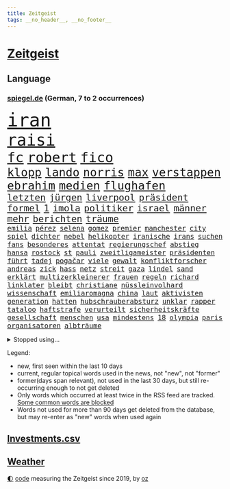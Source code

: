 ```yaml
---
title: Zeitgeist
tags: __no_header__, __no_footer__
---
```


# [Zeitgeist](https://oliz.io/zeitgeist/)

## Language

<h3><a href="https://www.spiegel.de" target="_blank">spiegel.de</a> (German, 7 to 2 occurrences)</h3>
<p style="font-family:monospace">
<span style="font-size:32pt"><a href="news_links.html#iran" class="current">iran</a></span>
<br>
<span style="font-size:28pt"><a href="news_links.html#raisi" class="current">raisi</a></span>
<br>
<span style="font-size:24pt"><a href="news_links.html#fc" class="current">fc</a></span>
<span style="font-size:24pt"><a href="news_links.html#robert" class="current">robert</a></span>
<span style="font-size:24pt"><a href="news_links.html#fico" class="current">fico</a></span>
<br>
<span style="font-size:20pt"><a href="news_links.html#klopp" class="current">klopp</a></span>
<span style="font-size:20pt"><a href="news_links.html#lando" class="current">lando</a></span>
<span style="font-size:20pt"><a href="news_links.html#norris" class="current">norris</a></span>
<span style="font-size:20pt"><a href="news_links.html#max" class="current">max</a></span>
<span style="font-size:20pt"><a href="news_links.html#verstappen" class="current">verstappen</a></span>
<span style="font-size:20pt"><a href="news_links.html#ebrahim" class="current">ebrahim</a></span>
<span style="font-size:20pt"><a href="news_links.html#medien" class="current">medien</a></span>
<span style="font-size:20pt"><a href="news_links.html#flughafen" class="current">flughafen</a></span>
<br>
<span style="font-size:16pt"><a href="news_links.html#letzten" class="current">letzten</a></span>
<span style="font-size:16pt"><a href="news_links.html#jürgen" class="current">jürgen</a></span>
<span style="font-size:16pt"><a href="news_links.html#liverpool" class="current">liverpool</a></span>
<span style="font-size:16pt"><a href="news_links.html#präsident" class="current">präsident</a></span>
<span style="font-size:16pt"><a href="news_links.html#formel" class="current">formel</a></span>
<span style="font-size:16pt"><a href="news_links.html#1" class="current">1</a></span>
<span style="font-size:16pt"><a href="news_links.html#imola" class="current">imola</a></span>
<span style="font-size:16pt"><a href="news_links.html#politiker" class="current">politiker</a></span>
<span style="font-size:16pt"><a href="news_links.html#israel" class="current">israel</a></span>
<span style="font-size:16pt"><a href="news_links.html#männer" class="current">männer</a></span>
<span style="font-size:16pt"><a href="news_links.html#mehr" class="current">mehr</a></span>
<span style="font-size:16pt"><a href="news_links.html#berichten" class="current">berichten</a></span>
<span style="font-size:16pt"><a href="news_links.html#träume" class="new">träume</a></span>
<br>
<span style="font-size:12pt"><a href="news_links.html#emilia" class="current">emilia</a></span>
<span style="font-size:12pt"><a href="news_links.html#pérez" class="current">pérez</a></span>
<span style="font-size:12pt"><a href="news_links.html#selena" class="new">selena</a></span>
<span style="font-size:12pt"><a href="news_links.html#gomez" class="new">gomez</a></span>
<span style="font-size:12pt"><a href="news_links.html#premier" class="current">premier</a></span>
<span style="font-size:12pt"><a href="news_links.html#manchester" class="current">manchester</a></span>
<span style="font-size:12pt"><a href="news_links.html#city" class="current">city</a></span>
<span style="font-size:12pt"><a href="news_links.html#spiel" class="current">spiel</a></span>
<span style="font-size:12pt"><a href="news_links.html#dichter" class="new">dichter</a></span>
<span style="font-size:12pt"><a href="news_links.html#nebel" class="new">nebel</a></span>
<span style="font-size:12pt"><a href="news_links.html#helikopter" class="current">helikopter</a></span>
<span style="font-size:12pt"><a href="news_links.html#iranische" class="current">iranische</a></span>
<span style="font-size:12pt"><a href="news_links.html#irans" class="current">irans</a></span>
<span style="font-size:12pt"><a href="news_links.html#suchen" class="current">suchen</a></span>
<span style="font-size:12pt"><a href="news_links.html#fans" class="current">fans</a></span>
<span style="font-size:12pt"><a href="news_links.html#besonderes" class="current">besonderes</a></span>
<span style="font-size:12pt"><a href="news_links.html#attentat" class="current">attentat</a></span>
<span style="font-size:12pt"><a href="news_links.html#regierungschef" class="current">regierungschef</a></span>
<span style="font-size:12pt"><a href="news_links.html#abstieg" class="current">abstieg</a></span>
<span style="font-size:12pt"><a href="news_links.html#hansa" class="current">hansa</a></span>
<span style="font-size:12pt"><a href="news_links.html#rostock" class="current">rostock</a></span>
<span style="font-size:12pt"><a href="news_links.html#st" class="current">st</a></span>
<span style="font-size:12pt"><a href="news_links.html#pauli" class="current">pauli</a></span>
<span style="font-size:12pt"><a href="news_links.html#zweitligameister" class="new">zweitligameister</a></span>
<span style="font-size:12pt"><a href="news_links.html#präsidenten" class="current">präsidenten</a></span>
<span style="font-size:12pt"><a href="news_links.html#führt" class="current">führt</a></span>
<span style="font-size:12pt"><a href="news_links.html#tadej" class="current">tadej</a></span>
<span style="font-size:12pt"><a href="news_links.html#pogačar" class="current">pogačar</a></span>
<span style="font-size:12pt"><a href="news_links.html#viele" class="current">viele</a></span>
<span style="font-size:12pt"><a href="news_links.html#gewalt" class="current">gewalt</a></span>
<span style="font-size:12pt"><a href="news_links.html#konfliktforscher" class="new">konfliktforscher</a></span>
<span style="font-size:12pt"><a href="news_links.html#andreas" class="current">andreas</a></span>
<span style="font-size:12pt"><a href="news_links.html#zick" class="new">zick</a></span>
<span style="font-size:12pt"><a href="news_links.html#hass" class="current">hass</a></span>
<span style="font-size:12pt"><a href="news_links.html#netz" class="current">netz</a></span>
<span style="font-size:12pt"><a href="news_links.html#streit" class="current">streit</a></span>
<span style="font-size:12pt"><a href="news_links.html#gaza" class="current">gaza</a></span>
<span style="font-size:12pt"><a href="news_links.html#lindel" class="new">lindel</a></span>
<span style="font-size:12pt"><a href="news_links.html#sand" class="current">sand</a></span>
<span style="font-size:12pt"><a href="news_links.html#erklärt" class="current">erklärt</a></span>
<span style="font-size:12pt"><a href="news_links.html#multizerkleinerer" class="new">multizerkleinerer</a></span>
<span style="font-size:12pt"><a href="news_links.html#frauen" class="current">frauen</a></span>
<span style="font-size:12pt"><a href="news_links.html#regeln" class="current">regeln</a></span>
<span style="font-size:12pt"><a href="news_links.html#richard" class="current">richard</a></span>
<span style="font-size:12pt"><a href="news_links.html#linklater" class="new">linklater</a></span>
<span style="font-size:12pt"><a href="news_links.html#bleibt" class="current">bleibt</a></span>
<span style="font-size:12pt"><a href="news_links.html#christiane" class="new">christiane</a></span>
<span style="font-size:12pt"><a href="news_links.html#nüssleinvolhard" class="new">nüssleinvolhard</a></span>
<span style="font-size:12pt"><a href="news_links.html#wissenschaft" class="current">wissenschaft</a></span>
<span style="font-size:12pt"><a href="news_links.html#emiliaromagna" class="new">emiliaromagna</a></span>
<span style="font-size:12pt"><a href="news_links.html#china" class="current">china</a></span>
<span style="font-size:12pt"><a href="news_links.html#laut" class="current">laut</a></span>
<span style="font-size:12pt"><a href="news_links.html#aktivisten" class="current">aktivisten</a></span>
<span style="font-size:12pt"><a href="news_links.html#generation" class="current">generation</a></span>
<span style="font-size:12pt"><a href="news_links.html#hatten" class="current">hatten</a></span>
<span style="font-size:12pt"><a href="news_links.html#hubschrauberabsturz" class="new">hubschrauberabsturz</a></span>
<span style="font-size:12pt"><a href="news_links.html#unklar" class="current">unklar</a></span>
<span style="font-size:12pt"><a href="news_links.html#rapper" class="current">rapper</a></span>
<span style="font-size:12pt"><a href="news_links.html#tataloo" class="new">tataloo</a></span>
<span style="font-size:12pt"><a href="news_links.html#haftstrafe" class="current">haftstrafe</a></span>
<span style="font-size:12pt"><a href="news_links.html#verurteilt" class="current">verurteilt</a></span>
<span style="font-size:12pt"><a href="news_links.html#sicherheitskräfte" class="current">sicherheitskräfte</a></span>
<span style="font-size:12pt"><a href="news_links.html#gesellschaft" class="current">gesellschaft</a></span>
<span style="font-size:12pt"><a href="news_links.html#menschen" class="current">menschen</a></span>
<span style="font-size:12pt"><a href="news_links.html#usa" class="current">usa</a></span>
<span style="font-size:12pt"><a href="news_links.html#mindestens" class="current">mindestens</a></span>
<span style="font-size:12pt"><a href="news_links.html#18" class="current">18</a></span>
<span style="font-size:12pt"><a href="news_links.html#olympia" class="current">olympia</a></span>
<span style="font-size:12pt"><a href="news_links.html#paris" class="current">paris</a></span>
<span style="font-size:12pt"><a href="news_links.html#organisatoren" class="current">organisatoren</a></span>
<span style="font-size:12pt"><a href="news_links.html#albträume" class="new">albträume</a></span>
</p>
<details>
<summary>Stopped using...</summary>
<p class="former" style="font-size:12pt">
cristiano(1306) richterin(1306) ronaldo(1306) tempo(1305) anleger(1304) rasant(1304) reformen(1304) spuren(1304) bayerische(1303) frankfurter(1303) großteil(1303) main(1303) pakistan(1303) summe(1303) uhr(1303) zurzeit(1303) brexit(1302) unrecht(1302) vielerorts(1302) fbi(1301) joachim(1301) street(1301) sturz(1301) twitter(1301) funktionieren(1300) post(1300) präsidentschaftswahl(1300) belarus(1299) bildern(1299) erlitten(1299) gerichtshof(1299) mailand(1299) schlechten(1299) williams(1299) winter(1299) 2019(1298) 33(1298) bundesländer(1298) bundespolizei(1298) fleisch(1298) gewissen(1298) smartphone(1298) texas(1298) tobt(1298) verzweifelt(1298) chaos(1297) digitalisierung(1297) rechten(1297) solle(1297) warf(1297) früherer(1296) rassistisch(1296) weißen(1296) anbieten(1295) christine(1295) gemeinden(1295) registriert(1295) sicherheitsbehörden(1295) widerspruch(1295) beraten(1294) bitten(1294) einreisen(1294) verlängerung(1294) zinsen(1294) bestehen(1293) großbritanniens(1293) kreis(1293) sorge(1293) torhüter(1293) venezuela(1293) 3000(1292) beschluss(1292) islamischen(1292) meint(1292) super(1292) premiere(1291) untersuchen(1290) veranstalter(1290) endete(1289) entsetzen(1289) 2030(1287) fit(1287) offiziellen(1285) beiträge(1283) skeptisch(1283) dran(1282) hielten(1281) zurückgegangen(1281) herz(1279) nachgewiesen(1279) ordnung(1279) top(1278) eingeleitet(1277) gang(1276) pkw(1276) trauert(1275) fußballwm(1274) nasa(1274) spitzenreiter(1274) aussehen(1273) erschießt(1273) klimaziele(1273) steffen(1273) informiert(1271) hoffnungen(1270) rang(1268) sportler(1263) bundesnetzagentur(1259) afrikas(1256) staatlichen(1253) startup(1253) gebieten(1249) heizen(1248) marine(1235) einfache(1230) billiger(1228) öffnet(1190) zusammenbruch(1158) carlos(1157) autobahnen(1155) mitverantwortlich(1114) fußballstar(1100) banken(1098) militärische(1097) ministerin(1041) ohnehin(1034) verurteilung(1014) erfolgreichste(1004) entlastung(990) teure(973) zeitungsbericht(971) mike(969) gesetzentwurf(955) tiger(953) kunstwerke(941) abtreibung(939) zentralen(933) einschätzungen(930) stern(927) spezielle(926) entsteht(886) seltene(880) sank(879) brennt(873) kompromiss(872) lehrerinnen(870) 87(867) klappt(860) fördern(854) lemke(841) steffi(841) verkündete(839) expremier(836) entführung(831) 49(823) einheit(818) bestand(816) emotionalen(816) verwaltung(807) lücken(792) söhne(778) künstlerin(774) gefangenschaft(771) kriegsverbrechen(770) dilemma(764) niedersächsischen(764) günstiger(760) messerattacke(760) wiederaufbau(760) überlebenden(757) erlauben(748) schwarzes(747) recherchen(731) israelis(715) dänischen(708) stärksten(695) sprung(690) andrew(689) idol(687) anlauf(686) setzten(677) thüringens(675) geste(672) demenz(669) usrepublikaner(662) weitergehen(661) erdbeben(660) 2008(650) freigabe(650) zurückhaltung(648) geheime(639) einladung(628) vizekanzler(622) gott(618) bundesbank(607) eingreifen(606) entstehen(604) gerechtfertigt(604) ernährung(601) tel(593) aufholjagd(591) fortschritt(589) stemmen(589) emissionen(588) begegnung(587) senioren(587) dokumentieren(583) aviv(582) niederlagen(581) überraschenden(577) haustier(575) neymar(574) härtesten(570) auszeichnung(564) verurteilten(561) uskonzern(547) nächtlichen(543) credit(531) suisse(531) geheim(529) langsamer(526) fenster(520) skepsis(520) jahresbeginn(510) colorado(509) vorbereitung(509) kritikern(508) auflaufen(507) muster(507) internationalem(503) verschafft(503) dritter(498) heimische(494) änderung(493) aggressiv(490) bruchteil(488) muslime(480) mythos(474) minderjährige(473) initiative(471) rauchen(470) özdemir(469) metropolen(464) unosicherheitsrat(464) vorstandschef(464) republikanische(462) anderson(459) neunzigerjahren(456) schwache(456) 5000(455) handwerker(451) schweres(447) beantwortet(446) anderswo(445) media(442) nordirland(441) influencer(435) 2007(434) merklich(427) reichelt(425) legalisierung(418) dominieren(417) handelte(414) milliardenschwere(413) insolvent(410) 40jähriger(407) allzu(406) erwarteten(406) hauptrolle(405) kippen(399) lübeck(399) astronomie(393) rohstoff(391) ecuador(388) brachten(386) involviert(384) kleinflugzeug(381) durchgesetzt(376) nachts(372) exkanzler(370) gästen(363) 13jähriger(361) bka(359) kuba(359) regisseurin(352) übergibt(352) anschlägen(350) kredite(350) umstieg(350) barbie(348) eingeliefert(348) pilot(348) zeitungen(348) motto(347) florenz(346) kalifornischen(343) absurd(339) mobilität(339) verzögert(339) ermöglicht(338) übergang(337) bitter(336) zahlungen(332) scott(330) einziehen(328) 29jährige(326) politologe(325) model(323) indischer(322) marschflugkörper(320) abgewehrt(319) anschluss(318) festgestellt(314) awards(311) geheimen(310) benachteiligt(309) hergestellt(309) lieferten(309) dortigen(308) auflösung(306) toronto(305) flieger(303) lebend(303) spitzenfußball(303) sinkende(302) erderwärmung(300) fotografin(297) ezb(296) unterbunden(295) mutmaßliches(294) lichtblick(293) verkehrswende(292) gerichts(290) becken(287) nördlich(285) staus(285) brutaler(284) hunde(284) leitartikel(284) thrones(284) militärisch(283) sofortige(283) iranischer(280) sechsstellige(280) designer(279) manuela(277) schwesig(277) teuersten(268) bayreuth(267) erschweren(266) niemanden(266) gruppenvergewaltigung(264) parlamentswahl(263) terroranschlag(263) küsten(262) re(262) o’connor(261) arizona(260) milizen(259) trendwende(258) ehrung(257) herstellung(257) eigentor(256) freundinnen(255) sperre(255) antonio(253) schiitenmiliz(252) uber(252) israeli(251) unterkunft(251) geschäftsleute(250) stieß(250) bargeld(248) mehrwertsteuer(248) superreiche(248) nachzahlen(247) todesursache(246) angesehen(245) herrchen(245) dirk(244) fame(243) usamerikanerin(243) väter(242) johann(241) neubauten(239) vorzugehen(239) heutigen(238) abhalten(237) harald(236) harmlos(236) neuauflage(234) toptalent(230) gleicht(227) verfahrens(227) auswertung(226) mehren(226) sicherheitslage(226) bischof(225) lebende(225) 12000(224) bundesfinanzminister(224) gestaltet(222) grippe(222) biopic(221) fußballweltmeister(219) sibirien(218) werkstatt(218) ai(217) milliardenhilfen(217) 1981(216) isst(216) nachbarland(216) gemüse(215) gestiegene(215) klarer(215) lokführer(215) vergehen(215) 43(214) zentralrat(212) 14jährige(206) auskommen(205) gezielte(204) ceo(202) zentralrats(198) wilde(197) aspekte(196) lasst(196) mexikos(196) tennisspieler(196) emotionaler(195) ernähren(195) tagesordnung(195) kochinstitut(194) schuf(194) bevorzugt(193) klassischen(193) milde(193) jahrelange(192) teilgenommen(192) sicherheitsvorkehrungen(190) vertrieben(188) 1990(187) altbundeskanzler(186) gazastreifens(186) geräumt(186) hamasangriff(186) ratlos(186) woods(186) geborene(185) bezirk(184) direkte(183) strafmaßnahmen(183) demokratiefeinde(182) ecuadors(181) tipp(180) menschenrechte(179) muslimen(179) sexualisierte(179) attraktiver(178) state(178) austin(177) beteuert(177) ingenieur(177) zwischenfälle(177) finanzministerium(176) parlamentarier(176) zuständig(176) diktatur(174) raab(174) abzuschaffen(172) informierte(171) positioniert(171) ukrainehilfe(171) wegfallen(171) anerkennen(170) staatsräson(169) hüller(168) raptors(168) topmanager(168) wirtz(168) aktionäre(167) altersgruppe(167) usschauspieler(167) abgefangen(166) aussetzen(166) benkos(166) kulturszene(166) maine(166) siedler(166) warnzeichen(166) 19jährige(165) aufzeichnungen(165) staatlicher(165) 37jährige(161) gespalten(161) group(161) 218(160) ausländer(160) kostenlos(160) sicherheitspersonal(160) wiederbelebt(160) doppelter(159) langstreckenflüge(159) lehrern(159) mayer(159) festen(158) kanye(158) kopie(158) kadewe(157) turnieren(157) überträgt(157) entspannung(155) erlässt(155) fluggäste(155) telefoniert(155) signagruppe(154) illusion(153) kassieren(153) weiterkommen(153) gesetzesänderung(152) trainerwechsel(152) unterbinden(151) zweistaatenlösung(151) überschaubar(151) bernd(149) gigantischen(149) jones(149) eupolitiker(148) frachtschiff(148) geheimnisse(148) lloyd(148) zusagen(148) elite(147) kalten(147) verspätung(147) dänemarks(146) stanley(146) heimatort(144) unverletzt(144) einverstanden(143) ostern(143) abgabe(142) ausgewählt(142) lagarde(142) punkterekord(142) robbie(142) störten(142) insolventen(141) orleans(141) symptome(141) trauen(141) zielen(141) zurückgekehrt(141) ausgespielt(140) demütigungen(140) gesichter(140) wahre(140) 56(139) erschoss(139) biathlon(138) dynamik(137) friedensverhandlungen(137) knapper(136) tausender(136) gymnasien(135) mathe(135) rauch(135) schlimme(135) bändigen(134) herrschaft(134) vorstellungen(134) mediamarktsaturn(133) statistisches(133) defekte(132) liz(132) reparieren(132) wundert(132) hollywoodstern(131) walk(131) bahnen(130) schulz(130) zettel(130) ambitionen(129) edin(129) islamistischer(129) wäldern(129) inspirieren(128) oma(128) spruch(128) stift(128) ergab(127) usdollar(127) weißer(127) erfuhr(126) schokolade(125) amy(124) poltert(124) unionsfraktion(124) lebendig(123) lehrt(123) mitspielt(123) vorhat(123) vermögenswerte(122) winzigen(122) geglaubt(121) investors(121) kragen(121) kulisse(121) palace(121) zugriff(121) containerschiff(120) hugh(120) provokation(120) rammte(120) schwersten(120) fotografen(119) hässlich(119) gebrannt(118) bevorzugen(117) passte(117) befassen(116) beliebteste(116) effektiv(116) brandenburgischen(115) neugier(115) einzigartigen(114) kreise(114) ushilfen(113) 59(112) carlson(112) kaufprämie(112) statistischem(112) tucker(112) umwelthilfe(112) flugzeugs(111) postfaschisten(111) sachschaden(111) asylanträge(110) brocken(110) bränden(110) dreistelligen(110) gespritzt(109) russlandsanktionen(109) single(109) spirit(109) asiatische(108) australischer(108) zigaretten(108) hingelegt(107) landsleuten(107) versammeln(107) norddeutschlands(106) presley(106) schaulustige(106) engsten(105) house(105) nicaragua(105) pisten(105) scheuer(105) skifahrer(105) triebwerk(105) wohnhäuser(105) zulassen(105) premierministerin(103) triumphieren(103) wahlkampfrede(103) wegfall(103) erfolgreichen(102) mossad(102) wertvolle(102) neuerdings(101) voice(101) 1970(100) 2006(100) 400000(100) lily(100) behindert(99) engpässe(99) jetzigen(99) zweifache(99) erschienene(98) gramm(98) hype(98) juchef(97) leroy(97) lukaschenko(97) oman(97) ritual(97) sané(97) ehren(96) kinos(96) befragte(95) alarmierte(94) expertise(94) fulda(94) kassenleistung(94) bauch(93) entwickler(93) weltstar(93) attal(92) eindringlich(92) vorsätze(92) ausgrenzung(91) genuss(91) gespendet(91) haag(91) igh(91) kapitulation(91) lehrkräften(91) marshallplan(91) 160(90) einmischung(90) leonardo(90) maischberger(90) spottet(90) ansprüchen(89) coenbrüder(89) erklärungen(89) faire(89) iranischem(89) kinderärzte(89) mondmission(89) original(89) pay(89) sozialarbeiter(89) euländern(88) expertenrat(88) gedicht(88) gestalt(88) rabatten(88) synchronsprecher(88) begraben(87) erfassen(87) gesperrten(87) konflikts(87) korrigiert(87) ocean(87) stolpert(87) 13jährigen(86) aufgeklärt(86) geschichtsbücher(86) korallen(86) ramadan(86) schwedischer(86) tieres(86) vergibt(86) verletzungspause(86) elton(85) entrückt(85) erzbistum(85) exotische(85) neugeborene(85) notwendigen(85) politischem(85) strukturen(85) substanz(85) besorgniserregenden(84) halbfinaleinzug(84) unerschütterliche(84) uniformen(84) stoppten(83) fragil(82) jena(82) kalte(82) landrat(82) marie(82) drogenschmuggler(81) heroin(81) hohem(81) prüfbericht(81) starensemble(81) entfällt(80) israelpolitik(80) unpopulären(80) verhandlungstag(80) aktienpaket(79) basketballsuperstar(79) belastender(79) hernández(79) philippe(79) zähler(79) ablenkungsmanöver(78) altkanzlerin(78) helles(78) klopps(78) zerlegt(78) überbieten(78) abziehen(77) caren(77) eugipfel(77) miosga(77) nestlé(77) verfolgungsjagd(77) zwang(77) anerkennung(76) kriegsgefangenen(76) platzt(76) völligen(76) einlösen(75) schlüssel(75) ultra(75) verewigt(75) vorkommen(75) fdpminister(74) zeugenaussage(74) dschihad(73) elektrischen(73) equipment(73) fahndet(73) fpöchef(73) prestigeprojekts(73) seltsamer(73) umbaupläne(73) verhandlungstisch(73) witwe(73) dieter(72) digitalpakt(72) missbrauchte(72) pommes(72) unzufriedene(72) aserbaidschanischen(71) dimension(71) gewordene(71) globus(71) hülle(71) intel(71) marathon(71) missachtet(71) olivier(71) signapleite(71) 14000(70) boateng(70) europäischem(70) jérôme(70) mutig(70) regelmäßige(70) sparer(70) tagt(70) telegram(70) zaubern(70) achterbahn(69) beratungsfirma(69) jahresgewinn(69) obst(69) sound(69) treibhausgasemissionen(69) ussenat(69) weltall(69) abenteuerlichen(68) civil(68) decker(68) formulierung(68) gefeuert(68) rogowski(68) 450(67) anwenden(67) gemeinsamer(67) gewaltiges(67) glückliche(67) haustür(67) interner(67) schärfste(67) starkoch(67) unmöglich(67) verendet(67) waffenhilfe(67) darm(66) gruppierungen(66) reichtum(66) stellvertreterin(66) trollt(66) verbal(66) wahlkampfveranstaltung(66) dopingtest(65) einladungen(65) forster(65) rücksichtslos(65) bewerben(64) freigemacht(64) gemäßigte(64) saboteure(64) sanktionsliste(64) verhungern(64) erhoffte(63) potter(63) wütet(63) alijew(62) english(62) flugzeughersteller(62) löcher(62) rasch(62) antisemitismusvorwürfen(61) boatengs(61) lud(61) nullerjahre(61) prüfstand(61) trinidad(61) verkehrsbetriebe(61) übertrieben(61) harington(60) heimpleite(60) jahrestag(60) kit(60) olli(60) substanziellen(60) östlichen(60) bestätigung(59) luxusmarke(59) peta(59) planung(59) sprang(59) äquivalent(59) angreiferin(58) bedürfnisse(58) dorn(58) grundsätzliches(58) usprofiliga(58) verhängen(58) verschollen(58) vögel(58) wodka(58) abhängigkeit(57) bewaffnung(57) bezahlkarten(57) countryalbum(57) dienstreise(57) einfuhr(57) kremlnahen(57) maxim(57) milden(57) prorussischen(57) agenda(56) erheblichem(56) fdpverkehrsminister(56) frühstück(56) geistliche(56) interviews(56) kannte(56) landtagspräsidentin(56) msc(56) pfiff(56) 35000(55) abo(55) angewiesen(55) anschaffung(55) ehrgeizigen(55) elektronischer(55) erwirken(55) munich(55) personalausweis(55) persönlichkeit(55) risse(55) schwelt(55) verbannt(55) zuständigen(55) eskalationsstufe(54) jet(54) usabgeordnete(54) bewundert(53) israelfeindliche(53) messerstecherei(53) unverzüglich(53) wirtschaftsentwicklung(53) 1864(52) beschaffen(52) besetzen(52) bestaunt(52) unschuld(52) episode(51) fälschlicherweise(51) mehrheitlich(51) notoperiert(51) seeleute(51) spezielles(51) firmengruppe(50) kostete(50) rochen(50) verdachts(50) willst(50) anmeldung(49) firmengelände(49) gestrichene(49) hauptfigur(49) mobilitätsforscher(49) vortragen(49) witziger(49) cannabisverbot(48) dopingfall(48) drebin(48) eingesetzte(48) hassliebe(48) höre(48) kanone(48) liam(48) liberal(48) neeson(48) rächen(48) usbotschafter(48) beatmet(47) behinderung(47) burkart(47) enthüllen(47) kirsten(47) kitas(47) kristoffer(47) künstlich(47) leichtathleten(47) olsson(47) wespen(47) würdigen(47) zusammenschluss(47) abschiedstournee(46) aufzeichnung(46) berlinfriedrichshain(46) kanadischer(46) telefonate(46) verschärfte(46) cat(45) cook(45) fertigstellung(45) gewagte(45) hintereinander(45) mehrmonatigen(45) rollstuhlfahrer(45) rüstung(45) grube(44) landeskriminalamt(44) nächtliches(44) plastikverschmutzung(44) vorab(44) einzusetzen(43) khamenei(43) lka(43) mies(43) selbstbewusstsein(43) spionierte(43) vorlage(43) abgrund(42) beschießt(42) fastenmonats(42) oppositionsführerin(42) sommermärchenprozess(42) 16000(41) akkus(41) erhebung(41) kosmos(41) polizeiuniform(41) thailänder(41) wiederbelebung(41) barrier(40) eigentumswohnung(40) lehre(40) pavillon(40) reef(40) regierungschefs(40) batteriepakets(39) erfolgreicher(39) gartenteich(39) gesunde(39) millionenzahlungen(39) ostdeutscher(39) tvduell(39) ufo(39) unoexperten(39) verona(39) weltraumschrott(39) agent(38) eingemischt(38) kates(38) käufern(38) wendungen(38) fluglinie(37) moderiert(37) radfahrstreifen(37) ushersteller(37) 2039(36) award(36) flugbegleiterinnen(36) hunderten(36) orientierung(36) playoffteilnahme(36) vereinbar(36) wiedersehen(36) zaubert(36) brust(35) flüchtete(35) hergestellte(35) spannung(35) 58jährige(34) abgebrannt(34) bvbprofi(34) haltbar(34) heißes(34) kinohit(34) pin(34) plötzliche(34) unfallstelle(34) vorzubereiten(34) 14jährigen(33) alleinerziehende(33) beeindruckende(33) dragon(33) respektlos(33) scheut(33) spohr(33) 2029(32) passagieren(32) shoppingcenter(32) techunternehmer(32) vorstandsvorsitzender(32) abrufbar(31) flirten(31) altkanzler(30) drosten(30) einspielen(30) geeint(30) hassen(30) josh(30) källenius(30) mentalen(30) mercedeschef(30) ola(30) superfood(30) vorschriften(30) eskalierende(29) klimaanlage(29) komplizierter(29) rüdiger(29) scheiterten(29) überlässt(29) grundschulen(28) kasia(28) lenhardt(28) lobbyverband(28) schwangerschaftsabbruch(28) schwellenländern(28) tragbar(28) unbegründet(28) zeche(28) großstädte(27) no(27) pamela(27) potenzial(27) unterschieden(27) ausgelastet(26) beisheim(26) fisker(26) grundlegende(26) regnerisch(26) riskante(26) saufrituale(26) whu(26) armenien(25) beeinflusste(25) genderverbot(25) isolieren(25) messner(25) princess(25) ursachen(25) aaron(24) akut(24) benachbarten(24) bruders(24) kurier(24) schlüsse(24) unerwünschte(24) verschenkt(24) wöchentlich(24) zukommen(24) abtreibungsrecht(23) arzneimittel(23) bahntickets(23) eroller(23) escooter(23) gesellschaftlichen(23) polizeieinsätze(23) rauschende(23) unerschwinglich(23) verziert(23) zählten(23) berühmter(22) biergarten(22) gangs(22) alan(21) biergärten(21) brückeneinsturz(21) coughlan(21) erneuert(21) gaspreis(21) luftaufnahmen(21) nda(21) nicola(21) getreten(20) haub(20) paragraf(20) quecksilber(20) schokohasen(20) versorgungslage(20) waffenexporte(20) abbas(19) außenexperten(19) brandstiftung(19) falschparker(19) hochgeschwindigkeitszug(19) islamischer(19) milchstraße(19) minderheit(19) pianist(19) containerschiffs(18) denkbar(18) drohung(18) lateinamerika(18) libanesische(18) ostpolitik(18) pink(18) reisebus(18) sozialer(18) vielerlei(18) bergamo(17) churchill(17) dringlicher(17) lngterminal(17) pensionierte(17) ungestört(17) alleinsein(16) austrian(16) belarussischen(16) hbo(16) höherer(16) jontay(16) konstruktion(16) porter(16) verweigern(16) vorfahren(16) wettbetrug(16) äpfeln(16) anschläge(15) dunst(15) iraner(15) lenhardts(15) negativrekord(15) photo(15) press(15) tabubruch(15) talkshows(15) zehnjährigen(15) elektronische(14) grobe(14) mobilisieren(14) naher(14) passus(14) rechnung(14) schürt(14) unbesiegbar(14) eigenständiger(13) einberufen(13) gucken(13) jubiläumsfeier(13) orenburg(13) ostküste(13) versammelter(13) gelegenheiten(12) hundebox(12) reporterfrage(12) terroristisches(12) unterschätzen(12) verkehrsmittel(12) xiaomi(12) draft(11) elfmeterschießen(11) fortwo(11) genf(11) hühnerfüße(11) kaninchen(11) smart(11) sonnenfinsternis(11)
</p>
</details>
<p>Legend:
<ul>
<li><span class="new">new</span>, first seen within the last 10 days</li>
<li><span class="current">current</span>, regular topical words used in the news, not "new", not "former"</li>
<li><span class="former">former(days span relevant)</span>, not used in the last 30 days, but still re-occurring enough to not get deleted</li>
<li>Only words which occurred at least twice in the RSS feed are tracked. <a href="language/filters.py">Some common words are blocked</a></li>
<li>Words not used for more than 90 days get deleted from the database, but may re-enter as "new" words when used again</li>
</ul>
</p>

## [Investments](investments.html)[.csv](investments.csv)

## [Weather](weather.html)

<footer>
<a href="javascript:toggleTheme()" class="nav">🌓</a>
<a href="https://github.com/ooz/zeitgeist">code</a> measuring the Zeitgeist since 2019, by <a href="https://oliz.io">oz</a>
</footer>
